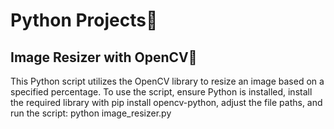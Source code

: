 # Python Projects🐍

## Image Resizer with OpenCV📱
This Python script utilizes the OpenCV library to resize an image based on a specified percentage. To use the script, ensure Python is installed, install the required library with pip install opencv-python, adjust the file paths, and run the script:
python image_resizer.py

